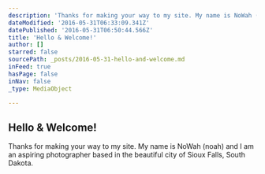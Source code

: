 ```yaml
---
description: 'Thanks for making your way to my site. My name is NoWah (noah) and I am an aspiring photographer based in the beautiful city of Sioux Falls, South Dakota.'
dateModified: '2016-05-31T06:33:09.341Z'
datePublished: '2016-05-31T06:50:44.566Z'
title: 'Hello & Welcome!'
author: []
starred: false
sourcePath: _posts/2016-05-31-hello-and-welcome.md
inFeed: true
hasPage: false
inNav: false
_type: MediaObject

---
```

<article style=""><h1>Hello &amp; Welcome!</h1><p>Thanks for making your way to my site. My name is NoWah (noah) and I am an aspiring photographer based in the beautiful city of Sioux Falls, South Dakota.</p></article>
